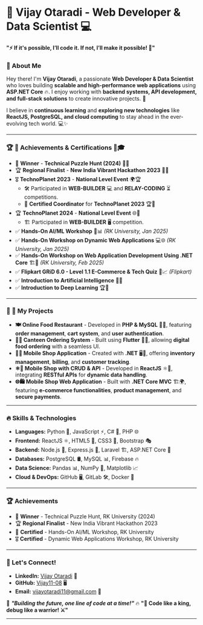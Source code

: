 # 🚀 Vijay Otaradi - Web Developer & Data Scientist 💻


**"⚡ If it's possible, I’ll code it. If not, I’ll make it possible! 🚀"**  

### 👋 About Me  
Hey there! I'm **Vijay Otaradi**, a passionate **Web Developer & Data Scientist** who loves building **scalable and high-performance web applications** using **ASP.NET Core** 🔥. I enjoy working with **backend systems, API development, and full-stack solutions** to create innovative projects. 🚀  

I believe in **continuous learning** and **exploring new technologies** like **ReactJS, PostgreSQL, and cloud computing** to stay ahead in the ever-evolving tech world. 💻✨  

---

### 🏆 🚀 Achievements & Certifications 🏅🎓

- 🏅 **Winner** - **Technical Puzzle Hunt (2024)** 🧩🎯  
- 🏆 **Regional Finalist** - **New India Vibrant Hackathon 2023** 🚀💡  
- 🎖️ **TechnoPlanet 2023** - **National Level Event** 🌍🏆  
  - 🛠️ Participated in **WEB-BUILDER** 💻 and **RELAY-CODING** ⏳ competitions.  
  - 🏅 **Certified Coordinator** for **TechnoPlanet 2023** 🏆📜  
- 🏆 **TechnoPlanet 2024** - **National Level Event** 🌐🏅  
  - 🏗️ Participated in **WEB-BUILDER** 🖥️ competition.   
- ✅ **Hands-On AI/ML Workshop** 🤖📊 *(RK University, Jan 2025)*  
- ✅ **Hands-On Workshop on Dynamic Web Applications** 💻🌐 *(RK University, Jan 2025)*  
- ✅ **Hands-On Workshop on Web Application Development Using .NET Core** 🏗️🔧 *(RK University, Feb 2025)*  
- ✅ **Flipkart GRiD 6.0 - Level 1.1 E-Commerce & Tech Quiz** 🛒📈 *(Flipkart)*  
- ✅ **Introduction to Artificial Intelligence** 🧠🤖  
- ✅ **Introduction to Deep Learning** 🏆📡  

---

### 💼 🚀 My Projects  

- **🍽️ Online Food Restaurant** - Developed in **PHP & MySQL** 🍕🍔, featuring **order management**, **cart system**, and **user authentication**.  
- **🏪📱 Canteen Ordering System** - Built using **Flutter** 📱🥪, allowing **digital food ordering** with a seamless UI.  
- **📱🛒 Mobile Shop Application** - Created with **.NET** 🖥️📱, offering **inventory management**, **billing**, and **customer tracking**.  
- **⚛️🔄 Mobile Shop with CRUD & API** - Developed in **ReactJS** ⚛️🔗, integrating **RESTful APIs** for **dynamic data handling**.  
- **🌐🛍️ Mobile Shop Web Application** - Built with **.NET Core MVC** 🏗️🌍, featuring **e-commerce functionalities**, **product management**, and **secure payments**.
   
---

### 🔥 Skills & Technologies
- **Languages:** Python 🐍, JavaScript ⚡, C# 🔵, PHP 🌐
- **Frontend:** ReactJS ⚛️, HTML5 📄, CSS3 🎨, Bootstrap 🎭
- **Backend:** Node.js 🚀, Express.js 🎯, Laravel 🏗️, ASP.NET Core 🔧
- **Databases:** PostgreSQL 🛢️, MySQL 📊, Firebase 🔥
- **Data Science:** Pandas 📊, NumPy 🔢, Matplotlib 📈
- **Cloud & DevOps:** GitHub 🖥️, GitLab 🛠️, Docker 🐳


---

### 🏆 Achievements
- 🏅 **Winner** - Technical Puzzle Hunt, RK University (2024)
- 🏆 **Regional Finalist** - New India Vibrant Hackathon 2023
- 🏅 **Certified** - Hands-On AI/ML Workshop, RK University
- 🎖️ **Certified** - Dynamic Web Applications Workshop, RK University

---

### 📢 Let's Connect!
- **LinkedIn:** [Vijay Otaradi](https://linkedin.com/in/vijay-otaradi-678427266) 🔗
- **GitHub:** [Vijay11-08](https://github.com/Vijay11-08) 🖥️
- **Email:** vijayotaradi11@gmail.com 📧

🚀 _**"Building the future, one line of code at a time!"**_ 🔥
**"👑 Code like a king, debug like a warrior! ⚔️"**  

---
